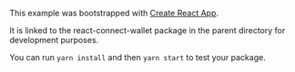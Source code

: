 This example was bootstrapped with [Create React App](https://github.com/facebook/create-react-app).

It is linked to the react-connect-wallet package in the parent directory for development purposes.

You can run `yarn install` and then `yarn start` to test your package.
